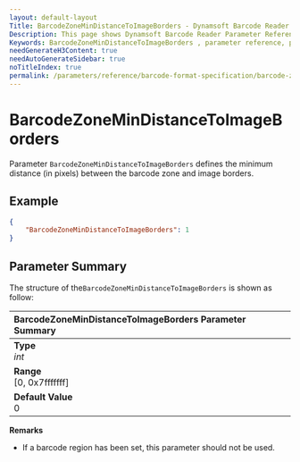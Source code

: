```yaml
---
layout: default-layout
Title: BarcodeZoneMinDistanceToImageBorders - Dynamsoft Barcode Reader Parameters
Description: This page shows Dynamsoft Barcode Reader Parameter Reference for BarcodeZoneMinDistanceToImageBorders  .
Keywords: BarcodeZoneMinDistanceToImageBorders , parameter reference, parameter
needGenerateH3Content: true
needAutoGenerateSidebar: true
noTitleIndex: true
permalink: /parameters/reference/barcode-format-specification/barcode-zone-min-distance-to-image-borders.html
---
```


# BarcodeZoneMinDistanceToImageBorders

Parameter `BarcodeZoneMinDistanceToImageBorders` defines the minimum distance (in pixels) between the barcode zone and image borders.

## Example

```json
{
    "BarcodeZoneMinDistanceToImageBorders": 1
}
```

## Parameter Summary

The structure of the`BarcodeZoneMinDistanceToImageBorders` is shown as follow:

| BarcodeZoneMinDistanceToImageBorders  Parameter Summary |
| :--------------------------------- |
| **Type**<br>*int* |
| **Range**<br>[0, 0x7fffffff] |
| **Default Value**<br> 0|

**Remarks**

- If a barcode region has been set, this parameter should not be used.
